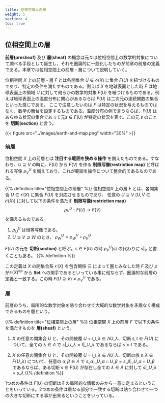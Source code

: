 ```yaml
---
title: 位相空間上の層
weight: 5
section: 4
toc: true
---
```


## 位相空間上の層

**前層(presheaf)** 及び **層(sheaf)** の概念は元々は位相空間上の数学的対象について調べる手段として誕生し、それを圏論的に一般化したものが前章の前層の定義である。本章では位相空間上の前層・層について説明していく。

位相空間 $X$ 上の前層・層 $F$ とは各開集合 $U\in\mathcal{O}(X)$ に集合 $F(U)$ を紐づけるものであり、特定の条件を満たすものである。例えば $X$ を地球表面とした時 $F$ は地球表面上の領域 $U$ に対して何らかの数学的対象 $F(U)$ を紐づけるものである。例えば地球表面上の温度分布に関心があるならば $F(U)$ は二次元の連続関数の集合といった感じである。
ここで注意したいのは $F$ は特定の状況を与えるものではなく、数学の舞台を設定するものである。温度分布の例で言うならば、$F(U)$ はあらゆる状況の集合であって元$s\in F(U)$ が特定の状況を表す。この元 $s$ のことを **切断(section)** と言う。

{{< figure src="../images/earth-and-map.png" width="30%" >}}

### 前層

位相空間 $X$ 上の前層とは **注目する範囲を狭める操作** を備えたものである。すなわち、$U\supseteq V$ の時に、$F(U)$ から $F(V)$ を作る **制限写像(restriction map)** と呼ばれる写像 $\rho^U_V$ を備えており、これが範囲を操作について整合的であるものである。

{{% definition title="位相空間上の前層" %}}
位相空間$X$ 上の層 $F$ とは、各開集合 $U\in\mathcal{O}(X)$ に集合 $F(U)$ を対応させるものであり、
任意の $U\supseteq V\ (U,V\in\mathcal{O}(X))$ に対して以下の条件を満たす **制限写像(restriction map)** 
$$ \rho^U_V: F(U)\rightarrow F(V) $$
を備えるものである。

1. $\rho^U_U$ は恒等写像である。
2. $U\supseteq V\supseteq W$ のとき、 $\rho^U_W = \rho^V_W\circ\rho^U_V$

$F(U)$ の元を **切断(section)** と呼ぶ。$s \in F(U)$ の時 $\rho^U_V(s)$ の代わりに $s|_V$ と書くこともある。
{{% /definition %}}

この定義は $X$ の開集合系 $\mathcal{O}(X)$ を包含関係 $\subseteq$ によって圏とみなした時 $F$ 及び $\rho$ が$\mathcal{O}(X)^{\mathrm{op}}$ から $\mathbf{Set}$ への関手であるといっている事に他ならず、圏論的な前層の定義と一致する。この時 $F(U\supseteq V) = \rho^U_V$ である。

### 層
前層のうち、局所的な数学対象を貼り合わせて大域的な数学対象を矛盾なく構成できるものを層という。

{{% definition title="位相空間上の層" %}}
位相空間 $X$ 上の前層 $F$ で以下の条件を満たすものを **層(sheaf)** という。

1. $X$ の任意の開集合 $U$ と、その開被覆 $U=\bigcup\_{\lambda\in\Lambda}U\_{\lambda}$、切断 $s,t\in F(U)$ について、全ての $\lambda\in \Lambda$ で $s|\_{U\_{\lambda}} = t|\_{U\_{\lambda}}$ であるならば $s = t$ である。

2. $X$ の任意の開集合 $U$ と、その開被覆 $U=\bigcup\_{\lambda\in\Lambda}U\_{\lambda}$、切断の族 $s\_{\lambda}\in F(U\_{\lambda})$ について、任意の $\alpha,\beta\in\Lambda$ で $s\_{\alpha}|\_{U\_{\alpha}\cap U\_{\beta}} = s\_{\beta}|\_{U\_{\alpha}\cap U\_{\beta}}$ であるならば、ある切断 $s\in F(U)$ が存在し全ての $\lambda\in\Lambda$ に対して $s|\_{U\_{\lambda}} = s\_{\lambda}$
{{% /definition %}}

1つめの条件は $F(U)$ の切断はその局所的な情報のみから一意に定まるということをいっている。2つめの条件は重なる部分で一致する切断は貼り合わせて一つの大きな切断にする事が出来るということをいっている。
